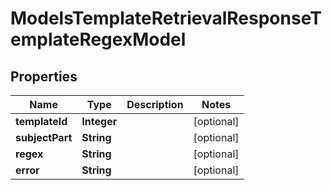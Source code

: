 

# ModelsTemplateRetrievalResponseTemplateRegexModel


## Properties

| Name | Type | Description | Notes |
|------------ | ------------- | ------------- | -------------|
|**templateId** | **Integer** |  |  [optional] |
|**subjectPart** | **String** |  |  [optional] |
|**regex** | **String** |  |  [optional] |
|**error** | **String** |  |  [optional] |



